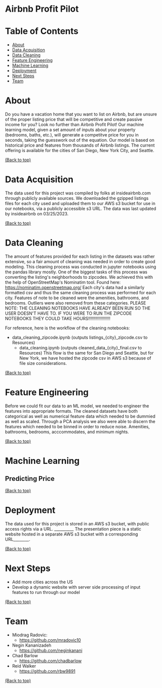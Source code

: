 # Airbnb Profit Pilot

# Table of Contents

- [About](#about)
- [Data Acquisition](#dataacquisition)
- [Data Cleaning](#datacleaning)
- [Feature Engineering](#featureengineering)
- [Machine Learning](#machinelearning)
- [Deployment](#deployment)
- [Next Steps](#nextsteps)
- [Team](#team)

# About

Do you have a vacation home that you want to list on Airbnb, but are unsure of the proper
listing price that will be competitive and create passive income for you? Look no further
than Airbnb Profit Pilot! Our machine learning model, given a set amount of inputs about 
your property (bedrooms, baths, etc.), will generate a competitve price for you in seconds,
taking the guesswork out of the equation. Our model is based on historical price and features
from thousands of Airbnb listings. The current offering is available for the cities of San Diego,
New York City, and Seattle.

[(Back to top)](#table-of-contents)

# Data Acquisition

The data used for this project was compiled by folks at insideairbnb.com through publicly available
sources. We downloaded the gzipped listings files for each city used and uploaded them to our AWS s3
bucket for use in our notebooks, via a publicly accessible s3 URL. The data was last updated by 
insideairbnb on 03/25/2023.

[(Back to top)](#table-of-contents)

# Data Cleaning

The amount of features provided for each listing in the datasets was rather extensive, so a fair
amount of cleaning was needed in order to create good modeling. This cleaning process was conducted 
in jupyter notebooks using the pandas library mostly. One of the biggest tasks of this process was 
converting the listing's neighborhoods to zipcodes. We achieved this with the help of OpenStreetMap's
Nominatim tool. Found here: https://nominatim.openstreetmap.org/ Each city's data had a similarly formatted
csv and thus the same cleaning process was performed for each city. Features of note to be cleaned 
were the amenities, bathrooms, and bedrooms. Outliers were also removed from these categories.
PLEASE NOTE: THE CLEANING NOTEBOOKS HAVE ALREADY BEEN RUN SO THE USER DOESN'T HAVE TO. 
IF YOU WERE TO RUN THE ZIPCODE NOTEBOOKS THEY COULD TAKE HOURS!!!!!!!!!!!!!!!!!!

For reference, here is the workflow of the cleaning notebooks:
* data_cleaning_zipcode.ipynb (outputs listings_{city}_zipcode.csv to Resources)
    - data_cleaning.ipynb (outputs cleaned_data_{city}_final.csv to Resources)
This flow is the same for San Diego and Seattle, but for New York, we have hosted the zipcode csv
in AWS s3 because of file size considerations.

[(Back to top)](#table-of-contents)

# Feature Engineering

Before we could fit our data to an ML model, we needed to engineer the features into appropriate formats.
The cleaned datasets have both categorical as well as numerical feature data which needed to be dummied
as well as scaled. Through a PCA analysis we also were able to discern the features which needed to be
binned in order to reduce noise. Amenities, bathrooms, bedrooms, acccommodates, and minimum nights.

[(Back to top)](#table-of-contents)

# Machine Learning

## Predicting Price

[(Back to top)](#table-of-contents)

# Deployment

The data used for this project is stored in an AWS s3 bucket, with public access rights via a URL.
__________ The presentation piece is a static website hosted in a separate AWS s3 bucket with 
a corresponding URL________.

[(Back to top)](#table-of-contents)

# Next Steps

* Add more cities across the US
* Develop a dynamic website with server side processing of input features to run through our model

[(Back to top)](#table-of-contents)

# Team

* Miodrag Radovic:
    - https://github.com/mradovic10
* Negin Kananizadeh
    - https://github.com/neginkanani
* Chad Barlow
    - https://github.com/chadbarlow
* Reid Walker
    - https://github.com/rbw9891
    
[(Back to top)](#table-of-contents)
